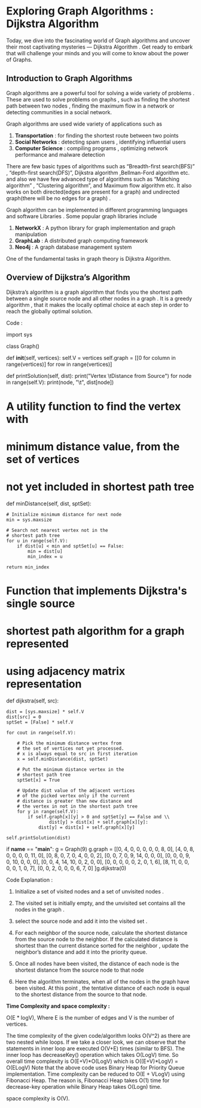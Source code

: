 # Exploring Graph Algorithms :                   Dijkstra Algorithm

Today, we dive into the fascinating world of Graph algorithms and uncover their most captivating mysteries — Dijkstra Algorithm . Get ready to embark that will  challenge your minds and you will come to know about the power of Graphs.

## Introduction to Graph Algorithms

Graph algorithms are a powerful tool for solving a wide variety of problems . These are used to solve problems on graphs , such as finding the shortest path between two nodes , finding the maximum flow in a network or detecting communities in a  social network.

Graph algorithms are used wide variety of applications such as 

1. **Transportation** :  for finding the shortest route between two points
2. **Social Networks** : detecting spam users , identifying influential users
3. **Computer Science** : compiling programs , optimizing network performance and malware detection

There are few basic types of algorithms such as “Breadth-first search(BFS)” , “depth-first search(DFS)”, Dijkstra algorithm ,Bellman-Ford algorithm etc. and also we have few advanced type of algorithms such as “Matching algorithm” , “Clustering algorithm”, and Maximum flow algorithm etc. It also works on both directed(edges are present for a graph) and undirected graph(there will be no edges for a graph) .

Graph algorithm can be implemented in different programming languages and software Libraries . Some popular graph libraries include 

1. **NetworkX** : A python library for graph implementation and graph manipulation
2. **GraphLab** : A distributed graph computing framework 
3. **Neo4j** : A graph database management system

One of the fundamental tasks in graph theory is Dijkstra Algorithm.

## Overview of Dijkstra’s  Algorithm

Dijkstra’s algorithm is a graph algorithm that finds you the shortest path between a single source node and all other nodes in a graph . It is a greedy algorithm , that it makes the locally optimal choice at each step in order to reach the globally optimal solution.

Code : 

import sys

class Graph()

def __init__(self, vertices):
	self.V = vertices
	self.graph = [[0 for column in range(vertices)]
				for row in range(vertices)]

def printSolution(self, dist):
	print("Vertex \\tDistance from Source")
	for node in range(self.V):
		print(node, "\\t", dist[node])

# A utility function to find the vertex with
# minimum distance value, from the set of vertices
# not yet included in shortest path tree
def minDistance(self, dist, sptSet):

	# Initialize minimum distance for next node
	min = sys.maxsize

	# Search not nearest vertex not in the
	# shortest path tree
	for u in range(self.V):
		if dist[u] < min and sptSet[u] == False:
			min = dist[u]
			min_index = u

	return min_index

# Function that implements Dijkstra's single source
# shortest path algorithm for a graph represented
# using adjacency matrix representation
def dijkstra(self, src):

	dist = [sys.maxsize] * self.V
	dist[src] = 0
	sptSet = [False] * self.V

	for cout in range(self.V):

		# Pick the minimum distance vertex from
		# the set of vertices not yet processed.
		# x is always equal to src in first iteration
		x = self.minDistance(dist, sptSet)

		# Put the minimum distance vertex in the
		# shortest path tree
		sptSet[x] = True

		# Update dist value of the adjacent vertices
		# of the picked vertex only if the current
		# distance is greater than new distance and
		# the vertex in not in the shortest path tree
		for y in range(self.V):
			if self.graph[x][y] > 0 and sptSet[y] == False and \\
					dist[y] > dist[x] + self.graph[x][y]:
				dist[y] = dist[x] + self.graph[x][y]

	self.printSolution(dist)
if **name** == "**main**":
g = Graph(9)
g.graph = [[0, 4, 0, 0, 0, 0, 0, 8, 0],
[4, 0, 8, 0, 0, 0, 0, 11, 0],
[0, 8, 0, 7, 0, 4, 0, 0, 2],
[0, 0, 7, 0, 9, 14, 0, 0, 0],
[0, 0, 0, 9, 0, 10, 0, 0, 0],
[0, 0, 4, 14, 10, 0, 2, 0, 0],
[0, 0, 0, 0, 0, 2, 0, 1, 6],
[8, 11, 0, 0, 0, 0, 1, 0, 7],
[0, 0, 2, 0, 0, 0, 6, 7, 0]
]g.dijkstra(0)

Code Explanation :

1. Initialize a set of  visited nodes and a set of unvisited nodes .
2. The visited set is initially empty, and the unvisited set  contains all the nodes in the graph .   

3. select the source node and add it into the visited set . 

4. For each neighbor of the source node, calculate the shortest distance from the source node to the neighbor. If the calculated distance is shortest than the current distance  sorted for  the neighbor , update the neighbor’s distance and add it into the priority queue.


5. Once all nodes have been visited, the distance of each node is the shortest distance from the source node to that node


6. Here the algorithm terminates, when all of the nodes in the graph have been visited. At this point , the tentative distance of each node is equal to the shortest distance from the source to that node. 

**Time Complexity and space complexity :**

O(E * logV), Where E is the number of edges and V is the number of vertices.

The time complexity of the given code/algorithm looks O(V^2) as there are two nested while loops. If we take a closer look, we can observe that the statements in inner loop are executed O(V+E) times (similar to BFS). The inner loop has decreaseKey() operation which takes O(LogV) time. So overall time complexity is O(E+V)*O(LogV) which is O((E+V)*LogV) = O(ELogV) Note that the above code uses Binary Heap for Priority Queue implementation. Time complexity can be reduced to O(E + VLogV) using Fibonacci Heap. The reason is, Fibonacci Heap takes O(1) time for decrease-key operation while Binary Heap takes O(Logn) time.

 space complexity is  O(V).
